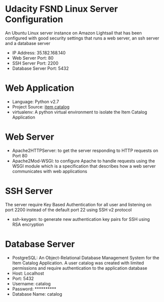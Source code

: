 # Udacity FSND Linux Server Configuration
An Ubuntu Linux server instance on Amazon Lightsail that has been configured with good security settings that runs a web server, an ssh server and a database server

- IP Address: 35.182.168.140
- Web Server Port: 80
- SSH Server Port: 2200
- Database Server Port: 5432


# Web Application
- Language: Python v2.7
- Project Source: <a href="https://github.com/fkrishna/item-catalog">item catalog</a>
- virtualenv: A python virtual environment to isolate the Item Catalog Application

# Web Server
- Apache2HTTPServer: to get the server responding to HTTP requests on Port 80
- Apache2Mod-WSGI: to configure Apache to handle requests using the WSGI module which is a specification that describes how a web server communicates with web applications
 
# SSH Server 
The server require Key Based Authentication for all user and listening on port 2200 instead of the default port 22 using SSH v2 protocol 
- ssh-keygen: to generate new authentication key pairs for SSH using RSA encryption
 
# Database Server
- PostgreSQL: An Object-Relational Database Management System for the Item Catalog Application. A user catalog was created with limited permissions and require authentication to the application database
 - Host: Localhost
 - Port: 5432
 - Username: catalog
 - Password: **********
 - Database Name: catalog
